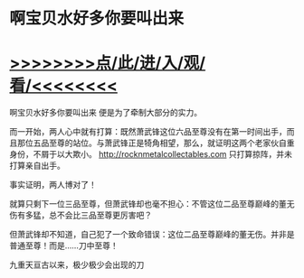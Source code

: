 # 啊宝贝水好多你要叫出来

# <a href="https://https://github.com/kiuhd/dfrw/issues/1">>>>>>>>>点/此/进/入/观/看/<<<<<<<<</a>

啊宝贝水好多你要叫出来
便是为了牵制大部分的实力。

而一开始，两人心中就有打算：既然萧武锋这位六品至尊没有在第一时间出手，而且那位五品至尊的站位。与萧武锋正是犄角相望，那么，就证明这两个老家伙自重身份，不屑于以大欺小。
http://rocknmetalcollectables.com
只打算掠阵，并未打算亲自出手。

事实证明，两人博对了！

就算只剩下一位三品至尊，但萧武锋却也毫不担心：不管这位二品至尊巅峰的董无伤有多猛，总不会比三品至尊更厉害吧？

但萧武锋却不知道，自己犯了一个致命错误：这位二品至尊巅峰的董无伤。并非是普通至尊！而是……刀中至尊！

九重天亘古以来，极少极少会出现的刀
